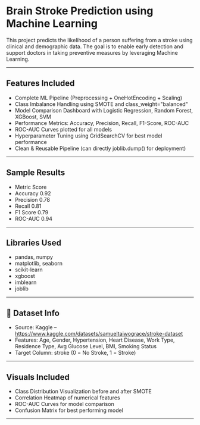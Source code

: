 # Brain Stroke Prediction using Machine Learning

This project predicts the likelihood of a person suffering from a stroke using clinical and demographic data.
The goal is to enable early detection and support doctors in taking preventive measures by leveraging Machine Learning.

---

## Features Included

* Complete ML Pipeline (Preprocessing + OneHotEncoding + Scaling)
* Class Imbalance Handling using SMOTE and class_weight="balanced"
* Model Comparison Dashboard with Logistic Regression, Random Forest, XGBoost, SVM
* Performance Metrics: Accuracy, Precision, Recall, F1-Score, ROC-AUC
* ROC-AUC Curves plotted for all models
* Hyperparameter Tuning using GridSearchCV for best model performance
* Clean & Reusable Pipeline (can directly joblib.dump() for deployment)

---

## Sample Results 
* Metric	      Score
* Accuracy	    0.92
* Precision	    0.78
* Recall	      0.81
* F1 Score	    0.79
* ROC-AUC	      0.94
  
--- 

## Libraries Used
* pandas, numpy
* matplotlib, seaborn
* scikit-learn
* xgboost
* imblearn
* joblib
  
---

## 🧪 Dataset Info
* Source: Kaggle – https://www.kaggle.com/datasets/samueltaiwograce/stroke-dataset
* Features: Age, Gender, Hypertension, Heart Disease, Work Type, Residence Type, Avg Glucose Level, BMI, Smoking Status
* Target Column: stroke (0 = No Stroke, 1 = Stroke)
  
---

## Visuals Included
* Class Distribution Visualization before and after SMOTE
* Correlation Heatmap of numerical features
* ROC-AUC Curves for model comparison
* Confusion Matrix for best performing model

---
